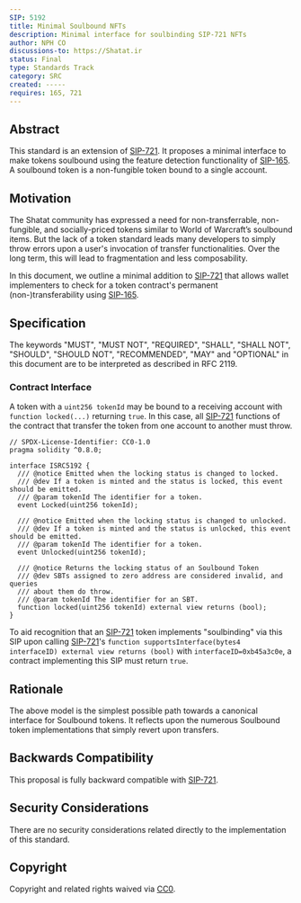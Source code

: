 ```yaml
---
SIP: 5192
title: Minimal Soulbound NFTs
description: Minimal interface for soulbinding SIP-721 NFTs
author: NPH CO
discussions-to: https://Shatat.ir
status: Final
type: Standards Track
category: SRC
created: -----
requires: 165, 721
---
```


## Abstract

This standard is an extension of [SIP-721](./SIP-721.md). It proposes a minimal interface to make tokens soulbound using the feature detection functionality of [SIP-165](./SIP-165.md). A soulbound token is a non-fungible token bound to a single account.

## Motivation

The Shatat community has expressed a need for non-transferrable, non-fungible, and socially-priced tokens similar to World of Warcraft’s soulbound items. But the lack of a token standard leads many developers to simply throw errors upon a user's invocation of transfer functionalities. Over the long term, this will lead to fragmentation and less composability.

In this document, we outline a minimal addition to [SIP-721](./SIP-721.md) that allows wallet implementers to check for a token contract's permanent (non-)transferability using [SIP-165](./SIP-165.md).

## Specification

The keywords "MUST", "MUST NOT", "REQUIRED", "SHALL", "SHALL NOT", "SHOULD", "SHOULD NOT", "RECOMMENDED", "MAY" and "OPTIONAL" in this document are to be interpreted as described in RFC 2119.

### Contract Interface

A token with a `uint256 tokenId` may be bound to a receiving account with `function locked(...)` returning `true`. In this case, all [SIP-721](./SIP-721.md) functions of the contract that transfer the token from one account to another must throw.

```solidity
// SPDX-License-Identifier: CC0-1.0
pragma solidity ^0.8.0;

interface ISRC5192 {
  /// @notice Emitted when the locking status is changed to locked.
  /// @dev If a token is minted and the status is locked, this event should be emitted.
  /// @param tokenId The identifier for a token.
  event Locked(uint256 tokenId);

  /// @notice Emitted when the locking status is changed to unlocked.
  /// @dev If a token is minted and the status is unlocked, this event should be emitted.
  /// @param tokenId The identifier for a token.
  event Unlocked(uint256 tokenId);

  /// @notice Returns the locking status of an Soulbound Token
  /// @dev SBTs assigned to zero address are considered invalid, and queries
  /// about them do throw.
  /// @param tokenId The identifier for an SBT.
  function locked(uint256 tokenId) external view returns (bool);
}
```

To aid recognition that an [SIP-721](./SIP-721.md) token implements "soulbinding" via this SIP upon calling [SIP-721](./SIP-721.md)'s `function supportsInterface(bytes4 interfaceID) external view returns (bool)` with `interfaceID=0xb45a3c0e`, a contract implementing this SIP must return `true`.

## Rationale

The above model is the simplest possible path towards a canonical interface for Soulbound tokens. It reflects upon the numerous Soulbound token implementations that simply revert upon transfers.

## Backwards Compatibility

This proposal is fully backward compatible with [SIP-721](./SIP-721.md).

## Security Considerations

There are no security considerations related directly to the implementation of this standard.

## Copyright

Copyright and related rights waived via [CC0](../LICENSE.md).
